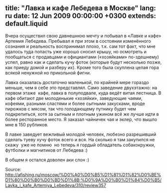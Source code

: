 title: "Лавка и кафе Лебедева в Москве"
lang: ru
date: 12 Jun 2009 00:00:00 +0300
extends: default.liquid
---
Вчера осуществил свою давнешнюю мечту и побывал в «Лавке и кафе» Артемия Лебедева. Пребывал я при этом в состоянии изменённого сознания и реальность воспринимал плохо, т.к. сам тот факт, что мне удалось туда попасть уже хорошо сносил крышу, но осмотреть и пообщаться с продавцами и официантами («хозяйками» по-здешнему) успел, равно как и сделать кучу фоток (которые будут несколько позже, как приеду домой и разберу их). Кроме того была скуплена целая гора всякой ненужной но прикольной фигни.

Лавка оказалась достаточно маленькой, по крайней мере гораздо меньше, чем я себе это представлял. Само заведение двухэтажно: на первом этаже ­ кафе, лавка в полуподвале, куда ведёт витая лестница. В кафе обитают две молоденькие «хозяйки», заведующие чаями, кофеями, разными сластями и более сытными закусками, вроде пирожков с мясом, так что голодающему путнику будет чем подкрепиться, хотя за сытным и плотным ужином всё же лучше идти в более ресторанное место. Я заказал чайничек чая и эклер, что вышло мне в 150 рубликов.

В лавке заведует вежливый молодой человек, любезно разрешивший сделать туеву хучу фоток всего и вся. На сколько я там закупился не скажу ­ уже не помню ­ но теперь я гордый обладатель собакокружки, футболки и магнитиков от Лебедева :)

В общем я остался доволен аки слон :)

Source: <http://afishing.ru/moscow/%D0%A0%D0%B5%D1%81%D1%82%D0%BE%D1%80%D0%B0%D0%BD%D1%8B:%D0%9A%D0%B0%D1%84%D0%B5/Lavka_i_kafe_Artemiya_Lebedeva/310/review357>

